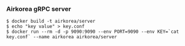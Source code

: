 ### Airkorea gRPC server 
  
```shell
$ docker build -t airkorea/server
$ echo "key value" > key.conf
$ docker run --rm -d -p 9090:9090 --env PORT=9090 --env KEY=`cat key.conf` --name airkorea airkorea/server
```
